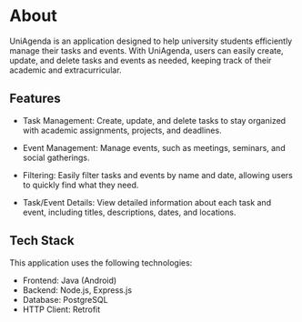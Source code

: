 # About
UniAgenda is an application designed to help university students efficiently manage their tasks and events. With UniAgenda, users can easily create, update, and delete tasks and events as needed, keeping track of their academic and extracurricular.


## Features

- Task Management: Create, update, and delete tasks to stay organized with academic assignments, projects, and deadlines.  

- Event Management: Manage events, such as meetings, seminars, and social gatherings. 

- Filtering: Easily filter tasks and events by name and date, allowing users to quickly find what they need.  

- Task/Event Details: View detailed information about each task and event, including titles, descriptions, dates, and locations.


## Tech Stack

This application uses the following technologies:  
- Frontend: Java (Android)  
- Backend: Node.js, Express.js
- Database: PostgreSQL
- HTTP Client: Retrofit 


